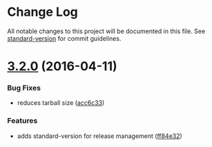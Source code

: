 # Change LogAll notable changes to this project will be documented in this file. See [standard-version](https://github.com/conventional-changelog/standard-version) for commit guidelines.<a name="3.2.0"></a># [3.2.0](https://github.com/yargs/cliui/compare/v3.1.2...v3.2.0) (2016-04-11)### Bug Fixes* reduces tarball size ([acc6c33](https://github.com/yargs/cliui/commit/acc6c33))### Features* adds standard-version for release management ([ff84e32](https://github.com/yargs/cliui/commit/ff84e32))